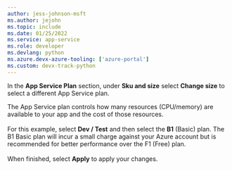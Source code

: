 ```yaml
---
author: jess-johnson-msft
ms.author: jejohn
ms.topic: include
ms.date: 01/25/2022
ms.service: app-service
ms.role: developer
ms.devlang: python
ms.azure.devx-azure-tooling: ['azure-portal']
ms.custom: devx-track-python
---
```


In the  **App Service Plan** section, under **Sku and size** select **Change size** to select a different App Service plan.

The App Service plan controls how many resources (CPU/memory) are available to your app and the cost of those resources.<br>
<br>
For this example, select **Dev / Test** and then select the **B1** (Basic) plan.  The B1 Basic plan will incur a small charge against your Azure account but is recommended for better performance over the F1 (Free) plan.<br>
<br>
When finished, select **Apply** to apply your changes.